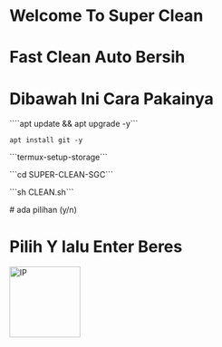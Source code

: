 # Welcome To Super Clean

# Fast Clean Auto Bersih

# Dibawah Ini Cara Pakainya

````apt update && apt upgrade -y```
</p>

```apt install git -y```
</P>
```termux-setup-storage```
</p>
```cd SUPER-CLEAN-SGC```
</p>
```sh CLEAN.sh```
</p>
# ada pilihan (y/n)

# Pilih Y lalu Enter Beres
<a  href="https://armanbasir.blogspot.co.id/p/check-your-ip-address.html"><img  src="http://www.wieistmeineip.de/ip-address/" border="0" width="125"  height="125" alt="IP" /></a>
